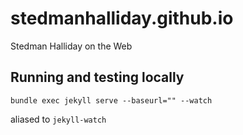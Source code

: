 # stedmanhalliday.github.io
Stedman Halliday on the Web

## Running and testing locally
```
bundle exec jekyll serve --baseurl="" --watch
```
aliased to `jekyll-watch`